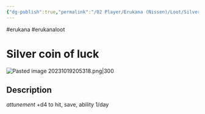```yaml
---
{"dg-publish":true,"permalink":"/02 Player/Erukana (Nissen)/Loot/Silver coin of luck/"}
---
```


#erukana #erukanaloot 

# Silver coin of luck

![Pasted image 20231019205318.png|300](/img/user/10%20Attachments/Pasted%20image%2020231019205318.png)
## Description

*attunement* 
+d4 to hit, save, ability  1/day  